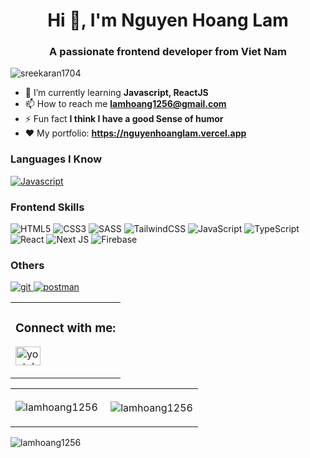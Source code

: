 <h1 align="center">Hi 👋, I'm Nguyen Hoang Lam</h1>
<h3 align="center">A passionate frontend developer from Viet Nam</h3>

<p align="left"> <img src="https://komarev.com/ghpvc/?username=lamhoang1256&label=Profile%20views&color=0e75b6&style=flat" alt="sreekaran1704" /> </p>

- 🌱 I’m currently learning **Javascript, ReactJS**
- 📫 How to reach me **lamhoang1256@gmail.com**
- ⚡ Fun fact **I think I have a good Sense of humor**
- ❤️ My portfolio: **https://nguyenhoanglam.vercel.app**

<h3 align="left">Languages I Know</h3>
<p align="left">
<a href="https://www.w3schools.com/js/" target="_blank"> <img  src="https://img.shields.io/badge/JAVASCRIPT-f7df1e?style=for-the-badge&logo=javascript&logoColor=black" alt="Javascript"/> </a>
</p> 

<h3 align="left">Frontend Skills</h3>

![HTML5](https://img.shields.io/badge/html5-%23E34F26.svg?style=flat-square&logo=html5&logoColor=white)
![CSS3](https://img.shields.io/badge/css3-%231572B6.svg?style=flat-square&logo=css3&logoColor=white)
![SASS](https://img.shields.io/badge/SASS-hotpink.svg?style=flat-square&logo=SASS&logoColor=white)
![TailwindCSS](https://img.shields.io/badge/tailwindcss-%2338B2AC.svg?style=flat-square&logo=tailwind-css&logoColor=white)
![JavaScript](https://img.shields.io/badge/javascript-%23323330.svg?style=flat-square&logo=javascript&logoColor=%23F7DF1E)
![TypeScript](https://img.shields.io/badge/typescript-%23007ACC.svg?style=flat-square&logo=typescript&logoColor=white)
![React](https://img.shields.io/badge/react-%2320232a.svg?style=flat-square&logo=react&logoColor=%2361DAFB)
![Next JS](https://img.shields.io/badge/Nextjs-black?style=flat-square&logo=next.js&logoColor=white)
![Firebase](https://img.shields.io/badge/firebase-%23039BE5.svg?style=flat-square&logo=firebase)


<h3 align="left">Others</h3>
<p align="left">
<a href="https://git-scm.com/" target="_blank"> <img src="https://img.shields.io/badge/Git-F05032?style=for-the-badge&logo=git&logoColor=white" alt="git" /> </a>
<a href="https://code.visualstudio.com" target="_blank"> <img src="https://img.shields.io/badge/VS_Code-0078D4?style=for-the-badge&logo=visual%20studio%20code&logoColor=white" alt="postman" /> </a>
</p>


<table>
 <tr>
  <td><h3 align="left">Connect with me:</h3>
<p align="left">
<a href="https://www.youtube.com/channel/UCuEJII_bAl1h3ovns8O5azg" target="blank"><img align="center" src="https://raw.githubusercontent.com/rahuldkjain/github-profile-readme-generator/master/src/images/icons/Social/youtube.svg" alt="youtube" height="30" width="40" /></a>
   </p></td>
 </tr>
 </table>

 <table>
        <tr>
           <td><p><img align="center" src="https://github-readme-streak-stats.herokuapp.com/?user=lamhoang1256&" alt="lamhoang1256" /></p></td>
            <td><p>&nbsp;<img align="center" src="https://github-readme-stats.vercel.app/api?username=lamhoang1256&show_icons=true&locale=en" alt="lamhoang1256" /></p></td>
        </tr>
    </table>


<p><img align="left" src="https://github-readme-stats.vercel.app/api/top-langs?username=lamhoang1256&show_icons=true&locale=en&layout=compact" alt="lamhoang1256" /></p>
